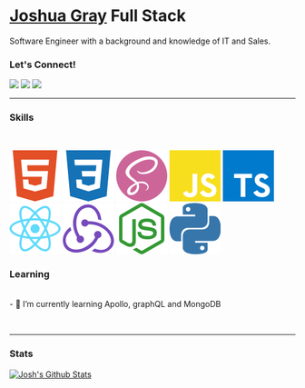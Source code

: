 # [Joshua Gray](https://joshgray.dev/) Full Stack

Software Engineer with a background and knowledge of IT and Sales.


### Let's Connect!

[<img height="30" src="https://img.shields.io/badge/linkedin-blue.svg?&style=for-the-badge&logo=linkedin&logoColor=white" />][linkedin]
[<img height="30" src="https://img.shields.io/badge/twitter-%231DA1F2.svg?&style=for-the-badge&logo=twitter&logoColor=white" />][twitter]
[<img height="30" src = "https://img.shields.io/badge/gmail-c14438?&style=for-the-badge&logo=gmail&logoColor=white">][gmail]
<br />

<hr />

### Skills

<br />
<p align="left">
<img src="https://raw.githubusercontent.com/squashgray/squashgray/master/assets/svgIcons/html5.svg" alt="HTML5 Icon"/>
<img src="https://raw.githubusercontent.com/squashgray/squashgray/master/assets/svgIcons/css3.svg" alt="CSS3 Icon"/>
<img src="https://raw.githubusercontent.com/squashgray/squashgray/master/assets/svgIcons/sass.svg" alt="SASS Icon"/>
<img src="https://raw.githubusercontent.com/squashgray/squashgray/master/assets/svgIcons/javascript.svg" alt="JavaScript Icon"/>
<img src="https://raw.githubusercontent.com/squashgray/squashgray/master/assets/svgIcons/typescript.svg" alt="Typescript Icon"/>
<img src="https://raw.githubusercontent.com/squashgray/squashgray/master/assets/svgIcons/react.svg" alt="React Icon" />
<img src="https://raw.githubusercontent.com/squashgray/squashgray/master/assets/svgIcons/redux.svg" alt="Redux Icon" />
<img src="https://raw.githubusercontent.com/squashgray/squashgray/master/assets/svgIcons/node-dot-js.svg" alt="NodeJS Icon"/>
<img src="https://raw.githubusercontent.com/squashgray/squashgray/master/assets/svgIcons/python.svg" alt="Python Icon"/>
</p><p align="center">

### Learning

<br />
- 🌱 I’m currently learning Apollo, graphQL and MongoDB

</p>
<br />
<hr />

### Stats

<a href="#stats">
<img align="center" alt="Josh's Github Stats" src="https://gh-readme-stats-jr2zafif6.vercel.app/api?username=squashgray&show_icons=true&count_private=true" />
</a>

<!--
<a href="#stats">
<img align="center" alt="Josh's top languages" src="https://gh-readme-stats-jr2zafif6.vercel.app/api/top-langs/?username=squashgray&layout=compact&langs_count=8" />
</a>
<h1 align="center">Hello there! <img src="https://raw.githubusercontent.com/ABSphreak/ABSphreak/master/gifs/Hi.gif" width="30px"> I'm Josh and I'm a Fullstack Developer</h1>-->

[linkedin]: https://www.linkedin.com/in/joshuagraydev/
[twitter]: https://twitter.com/squashgray
[gmail]: mailto:jdgray.dev@gmail.com

<!--
Here are some ideas to get you started:
- 🔭 I’m currently working on ...
- 🌱 I’m currently learning ...
- 👯 I’m looking to collaborate on ...
- 🤔 I’m looking for help with ...
- 💬 Ask me about ...
- ⚡ Fun fact: ...
-->
